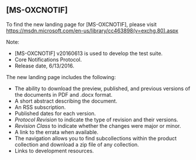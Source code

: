 ## [MS-OXCNOTIF]
To find the new landing page for [MS-OXCNOTIF], please visit https://msdn.microsoft.com/en-us/library/cc463898(v=exchg.80).aspx

Note: 
- [MS-OXCNOTIF] v20160613 is used to develop the test suite. 
- Core Notifications Protocol.
- Release date, 6/13/2016.

The new landing page includes the following:
- The ability to download the preview, published, and previous versions of the documents in PDF and .docx format.
- A short abstract describing the document.
- An RSS subscription.
- Published dates for each version.
- *Protocol Revision* to indicate the type of revision and their versions.
- *Revision Class* to indicate whether the changes were major or minor.
- A link to the errata when available.
- The navigation allows you to find subcollections within the product collection and download a zip file of any collection.
- Links to development resources.